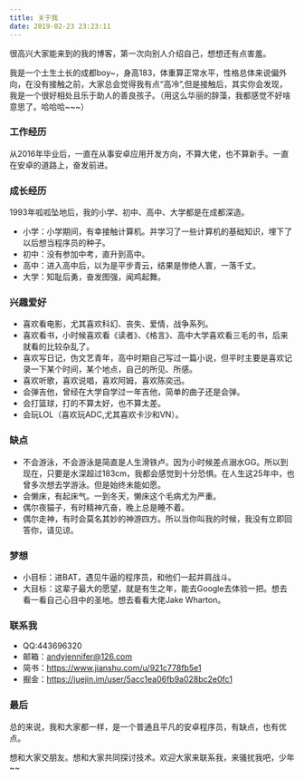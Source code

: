 ```yaml
---
title: 关于我
date: 2019-02-23 23:23:11
---
```


很高兴大家能来到的我的博客，第一次向别人介绍自己，想想还有点害羞。

我是一个土生土长的成都boy~，身高183，体重算正常水平，性格总体来说偏外向，在没有接触之前，大家总会觉得我有点“高冷”,但是接触后，其实你会发现，我是一个很好相处且乐于助人的善良孩子。（用这么华丽的辞藻，我都感觉不好啥意思了。哈哈哈~~~）

### 工作经历

从2016年毕业后，一直在从事安卓应用开发方向，不算大佬，也不算新手。一直在安卓的道路上，奋发前进。

### 成长经历

1993年呱呱坠地后，我的小学、初中、高中、大学都是在成都深造。

- 小学：小学期间，有幸接触计算机。并学习了一些计算机的基础知识，埋下了以后想当程序员的种子。
- 初中：没有参加中考，直升到高中。
- 高中：进入高中后，以为是平步青云，结果是惨绝人寰，一落千丈。
- 大学：知耻后勇，奋发图强，闻鸡起舞。

### 兴趣爱好

- 喜欢看电影，尤其喜欢科幻、丧失、爱情，战争系列。
- 喜欢看书，小时候喜欢看《读者》、《格言》、高中大学喜欢看三毛的书，后来就看的比较杂乱了。
- 喜欢写日记，伪文艺青年，高中时期自己写过一篇小说，但平时主要是喜欢记录一下某个时间，某个地点，自己的所见、所感。
- 喜欢听歌，喜欢说唱，喜欢阿姆，喜欢陈奕迅。
- 会弹吉他，曾经在大学自学过一年吉他，简单的曲子还是会弹。
- 会打篮球，打的不算太好，也不算太差。
- 会玩LOL（喜欢玩ADC,尤其喜欢卡沙和VN）。

### 缺点

- 不会游泳，不会游泳是简直是人生滑铁卢。因为小时候差点溺水GG。所以到现在，只要是水深超过183cm，我都会感觉到十分恐惧。在人生这25年中，也曾多次想去学游泳。但是始终未能如愿。
- 会懒床，有起床气。一到冬天，懒床这个毛病尤为严重。
- 偶尔夜猫子，有时精神亢奋，晚上总是睡不着。
- 偶尔走神，有时会莫名其妙的神游四方。所以当你叫我的时候，我没有立即回答你，请见谅。

### 梦想

- 小目标：进BAT，遇见牛逼的程序员，和他们一起并肩战斗。
- 大目标：这辈子最大的愿望，就是有生之年，能去Google去体验一把。想去看一看自己心目中的圣地。想去看看大佬Jake Wharton。

### 联系我

- QQ:443696320
- 邮箱：andyjennifer@126.com
- 简书：<https://www.jianshu.com/u/921c778fb5e1>
- 掘金：<https://juejin.im/user/5acc1ea06fb9a028bc2e0fc1>

### 最后

总的来说，我和大家都一样，是一个普通且平凡的安卓程序员，有缺点，也有优点。

想和大家交朋友。想和大家共同探讨技术。欢迎大家来联系我，来骚扰我吧，少年~~
